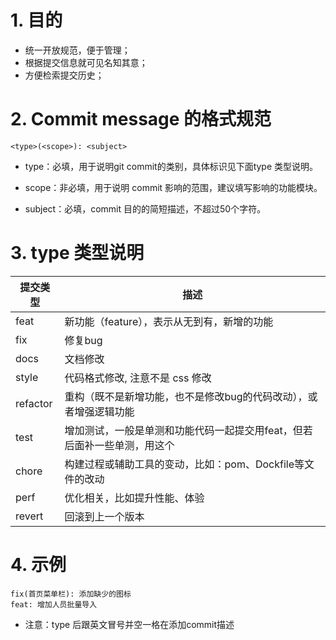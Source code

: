 # 1. 目的
* 统一开放规范，便于管理；
* 根据提交信息就可见名知其意；
* 方便检索提交历史；
# 2. Commit message 的格式规范
```
<type>(<scope>): <subject>
```
* type：必填，用于说明git commit的类别，具体标识见下面type 类型说明。

* scope：非必填，用于说明 commit 影响的范围，建议填写影响的功能模块。

* subject：必填，commit 目的的简短描述，不超过50个字符。

# 3. type 类型说明
|  提交类型  | 描述  |
|  ----     | ----  |
| feat      | 新功能（feature），表示从无到有，新增的功能 |
| fix       | 修复bug |
| docs      | 文档修改 |
| style     | 代码格式修改, 注意不是 css 修改 |
| refactor  | 重构（既不是新增功能，也不是修改bug的代码改动），或者增强逻辑功能 |
| test      | 增加测试，一般是单测和功能代码一起提交用feat，但若后面补一些单测，用这个 |
| chore     | 构建过程或辅助工具的变动，比如：pom、Dockfile等文件的改动 |
| perf      | 优化相关，比如提升性能、体验 |
| revert    | 回滚到上一个版本 |

# 4. 示例
```
fix(首页菜单栏): 添加缺少的图标
feat: 增加人员批量导入
```
- 注意：type 后跟英文冒号并空一格在添加commit描述